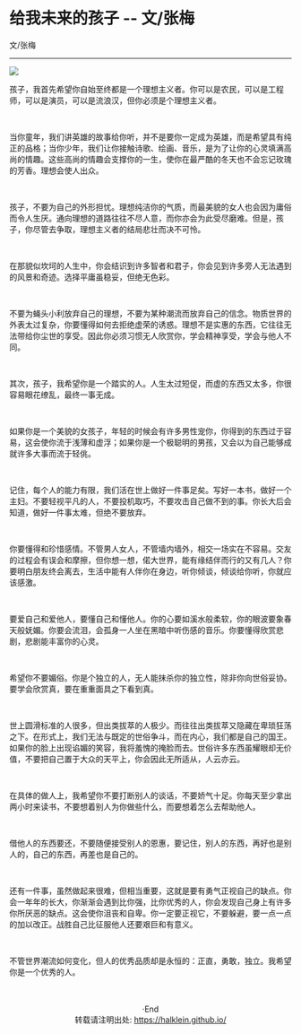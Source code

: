 # 给我未来的孩子 -- 文/张梅


<!--more-->

文/张梅

------

![](https://i.loli.net/2019/12/09/qRMeCtU9QsbB48j.jpg)

孩子，我首先希望你自始至终都是一个理想主义者。你可以是农民，可以是工程师，可以是演员，可以是流浪汉，但你必须是个理想主义者。

<br/>

当你童年，我们讲英雄的故事给你听，并不是要你一定成为英雄，而是希望具有纯正的品格；当你少年，我们让你接触诗歌、绘画、音乐，是为了让你的心灵填满高尚的情趣。这些高尚的情趣会支撑你的一生，使你在最严酷的冬天也不会忘记玫瑰的芳香。理想会使人出众。

<br/>

孩子，不要为自己的外形担忧。理想纯洁你的气质，而最美貌的女人也会因为庸俗而令人生厌。通向理想的道路往往不尽人意，而你亦会为此受尽磨难。但是，孩子，你尽管去争取，理想主义者的结局悲壮而决不可怜。

<br/>

在那貌似坎坷的人生中，你会结识到许多智者和君子，你会见到许多旁人无法遇到的风景和奇迹。选择平庸虽稳妥，但绝无色彩。

<br/>

不要为蝇头小利放弃自己的理想，不要为某种潮流而放弃自己的信念。物质世界的外表太过复杂，你要懂得如何去拒绝虚荣的诱惑。理想不是实惠的东西，它往往无法带给你尘世的享受。因此你必须习惯无人欣赏你，学会精神享受，学会与他人不同。

<br/>

其次，孩子，我希望你是一个踏实的人。人生太过短促，而虚的东西又太多，你很容易眼花缭乱，最终一事无成。

<br/>

如果你是一个美貌的女孩子，年轻的时候会有许多男性宠你，你得到的东西过于容易，这会使你流于浅薄和虚浮；如果你是一个极聪明的男孩，又会以为自己能够成就许多大事而流于轻佻。

<br/>

记住，每个人的能力有限，我们活在世上做好一件事足矣。写好一本书，做好一个主妇。不要轻视平凡的人，不要投机取巧，不要攻击自己做不到的事。你长大后会知道，做好一件事太难，但绝不要放弃。

<br/>

你要懂得和珍惜感情。不管男人女人，不管墙内墙外，相交一场实在不容易。交友的过程会有误会和摩擦，但你想一想，偌大世界，能有缘结伴而行的又有几人？你要明白朋友终会离去，生活中能有人伴你在身边，听你倾谈，倾谈给你听，你就应该感激。

<br/>

要爱自己和爱他人，要懂自己和懂他人。你的心要如溪水般柔软，你的眼波要象春天般妩媚。你要会流泪，会孤身一人坐在黑暗中听伤感的音乐。你要懂得欣赏悲剧，悲剧能丰富你的心灵。

<br/>

希望你不要媚俗。你是个独立的人，无人能抹杀你的独立性，除非你向世俗妥协。要学会欣赏真，要在重重面具之下看到真。

<br/>

世上圆滑标准的人很多，但出类拔萃的人极少。而往往出类拔萃又隐藏在卑琐狂荡之下。在形式上，我们无法与既定的世俗争斗，而在内心，我们都是自己的国王。如果你的脸上出现谄媚的笑容，我将羞愧的掩脸而去。世俗许多东西虽耀眼却无价值，不要把自己置于大众的天平上，你会因此无所适从，人云亦云。

<br/>

在具体的做人上，我希望你不要打断别人的谈话，不要娇气十足。你每天至少拿出两小时来读书，不要想着别人为你做些什么，而要想着怎么去帮助他人。

<br/>

借他人的东西要还，不要随便接受别人的恩惠，要记住，别人的东西，再好也是别人的，自己的东西，再差也是自己的。

<br/>

还有一件事，虽然做起来很难，但相当重要，这就是要有勇气正视自己的缺点。你会一年年的长大，你渐渐会遇到比你强，比你优秀的人，你会发现自己身上有许多你所厌恶的缺点。这会使你沮丧和自卑。你一定要正视它，不要躲避，要一点一点的加以改正。战胜自己比征服他人还要艰巨和有意义。

<br/>

不管世界潮流如何变化，但人的优秀品质却是永恒的：正直，勇敢，独立。我希望你是一个优秀的人。

<br/>

</br>

<center> ·End </center>
<center> 转载请注明出处: <a href="https://halklein.github.io/">https://halklein.github.io/</a> </center>
